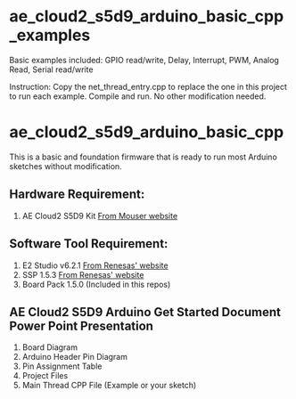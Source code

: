 # ae_cloud2_s5d9_arduino_basic_cpp_examples
Basic examples included: GPIO read/write, Delay, Interrupt, PWM, Analog Read, Serial read/write

Instruction:  Copy the net_thread_entry.cpp to replace the one in this project to run each example.  Compile and run. No other modification needed.
# ae_cloud2_s5d9_arduino_basic_cpp
This is a basic and foundation firmware that is ready to run most Arduino sketches without modification. 

## Hardware Requirement:
1. AE Cloud2 S5D9 Kit [From Mouser website](https://www.mouser.com/ProductDetail/Renesas-Electronics/YSAECLOUD2?qs=sGAEpiMZZMtw0nEwywcFgJjuZv55GFNmTqgV9c4X2bUDORER1zGZBA%3D%3D)


## Software Tool Requirement:
1. E2 Studio v6.2.1 [From Renesas' website](https://www.renesas.com/us/en/products/synergy/software/tools/e2-studio.html)
2. SSP 1.5.3 [From Renesas' website](https://www.renesas.com/us/en/products/synergy/software/ssp.html)
3. Board Pack 1.5.0 (Included in this repos)

## AE Cloud2 S5D9 Arduino Get Started Document Power Point Presentation 
1. Board Diagram
2. Arduino Header Pin Diagram
3. Pin Assignment Table
4. Project Files
5. Main Thread CPP File (Example or your sketch)
